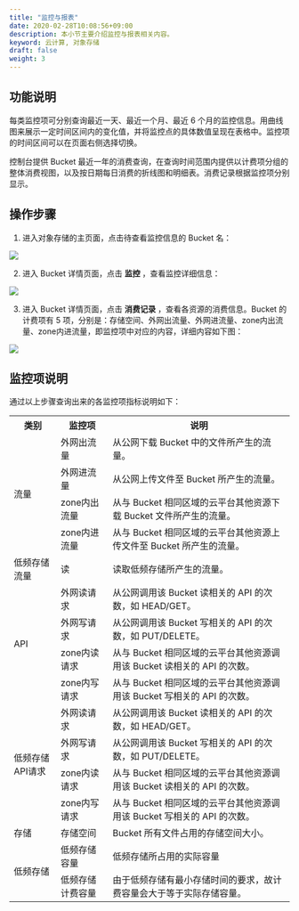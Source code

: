 ```yaml
---
title: "监控与报表"
date: 2020-02-28T10:08:56+09:00
description: 本小节主要介绍监控与报表相关内容。
keyword: 云计算, 对象存储
draft: false
weight: 3
---
```


## 功能说明

每类监控项可分别查询最近一天、最近一个月、最近 6 个月的监控信息。用曲线图来展示一定时间区间内的变化值，并将监控点的具体数值呈现在表格中。监控项的时间区间可以在页面右侧选择切换。

控制台提供 Bucket 最近一年的消费查询，在查询时间范围内提供以计费项分组的整体消费视图，以及按日期每日消费的折线图和明细表。消费记录根据监控项分别显示。

## 操作步骤

1. 进入对象存储的主页面，点击待查看监控信息的 Bucket 名：

 ![](/storage/object-storage/_images/bucket_monitor1.png)

2. 进入 Bucket 详情页面，点击 **监控** ，查看监控详细信息：

 ![](/storage/object-storage/_images/bucket_monitor2.png)

3. 进入 Bucket 详情页面，点击 **消费记录** ，查看各资源的消费信息。Bucket 的计费项有 5 项，分别是：存储空间、外网出流量、外网进流量、zone内出流量、zone内进流量，即监控项中对应的内容，详细内容如下图：

 ![](/storage/object-storage/_images/bucket_monitor3.png)


## 监控项说明

通过以上步骤查询出来的各监控项指标说明如下：

   <table class="table table-bordered table-striped table-condensed">
      <tr>
        <th>类别</th>
        <th>监控项</th>
        <th>说明</th>
       </tr>
      <tr>
        <td rowspan="4">流量</td>
        <td>外网出流量</td>
        <td>从公网下载 Bucket 中的文件所产生的流量。</td>
      </tr>
      <tr>
        <td>外网进流量</td>
        <td>从公网上传文件至 Bucket 所产生的流量。</td>
     </tr>
     <tr>
        <td>zone内出流量</td>
        <td>从与 Bucket 相同区域的云平台其他资源下载 Bucket 文件所产生的流量。</td>
     </tr>
     <tr>
        <td>zone内进流量</td>
        <td>从与 Bucket 相同区域的云平台其他资源上传文件至 Bucket 所产生的流量。</td>
     </tr>
     <tr>
        <td rowspan="1">低频存储流量</td>
        <td>读</td>
        <td>读取低频存储所产生的流量。</td>
     </tr>
     <tr>
        <td rowspan="4">API</td>
        <td>外网读请求</td>
        <td>从公网调用该 Bucket 读相关的 API 的次数，如 HEAD/GET。</td>
     </tr>
     <tr>
        <td>外网写请求</td>
        <td>从公网调用该 Bucket 写相关的 API 的次数，如 PUT/DELETE。</td>
     </tr>
     <tr>
        <td>zone内读请求</td>
        <td>从与 Bucket 相同区域的云平台其他资源调用该 Bucket 读相关的 API 的次数。</td>
     </tr>
     <tr>
        <td>zone内写请求</td>
        <td>从与 Bucket 相同区域的云平台其他资源调用该 Bucket 写相关的 API 的次数。</td>
     </tr>
     <tr>
        <td rowspan="4">低频存储API请求</td>
        <td>外网读请求</td>
        <td>从公网调用该 Bucket 读相关的 API 的次数，如 HEAD/GET。</td>
     </tr>
     <tr>
        <td>外网写请求</td>
        <td>从公网调用该 Bucket 写相关的 API 的次数，如 PUT/DELETE。</td>
     </tr>
     <tr>
        <td>zone内读请求</td>
        <td>从与 Bucket 相同区域的云平台其他资源调用该 Bucket 读相关的 API 的次数。</td>
     </tr>
     <tr>
        <td>zone内写请求</td>
        <td>从与 Bucket 相同区域的云平台其他资源调用该 Bucket 写相关的 API 的次数。</td>
     </tr>
     <tr>
        <td>存储</td>
        <td>存储空间</td>
        <td>Bucket 所有文件占用的存储空间大小。</td>
     </tr>
     <tr>
        <td rowspan="2">低频存储</td>
        <td>低频存储容量</td>
        <td>低频存储所占用的实际容量</td>
     </tr>
     <tr>
        <td>低频存储计费容量</td>
        <td>由于低频存储有最小存储时间的要求，故计费容量会大于等于实际存储容量。</td>
     </tr>
   </table>

